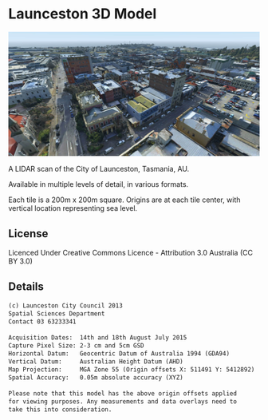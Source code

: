# Launceston 3D Model

![Skyline in Godot](https://raw.githubusercontent.com/stuarta0/launceston-3d/master/docs/skyline.jpg)

A LIDAR scan of the City of Launceston, Tasmania, AU.

Available in multiple levels of detail, in various formats.

Each tile is a 200m x 200m square. Origins are at each tile center, with vertical location representing sea level.

## License

Licenced Under Creative Commons Licence - Attribution 3.0 Australia (CC BY 3.0)

## Details

```
(c) Launceston City Council 2013
Spatial Sciences Department
Contact 03 63233341

Acquisition Dates:  14th and 18th August July 2015
Capture Pixel Size: 2-3 cm and 5cm GSD
Horizontal Datum:   Geocentric Datum of Australia 1994 (GDA94)
Vertical Datum:     Australian Height Datum (AHD)
Map Projection:     MGA Zone 55 (Origin offsets X: 511491 Y: 5412892)
Spatial Accuracy:   0.05m absolute accuracy (XYZ)

Please note that this model has the above origin offsets applied 
for viewing purposes. Any measurements and data overlays need to 
take this into consideration.
```